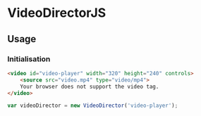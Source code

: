 # VideoDirectorJS

## Usage

### Initialisation


```html
<video id="video-player" width="320" height="240" controls>
	<source src="video.mp4" type="video/mp4">
	Your browser does not support the video tag.
</video>
```

```javascript
var videoDirector = new VideoDirector('video-player');
```